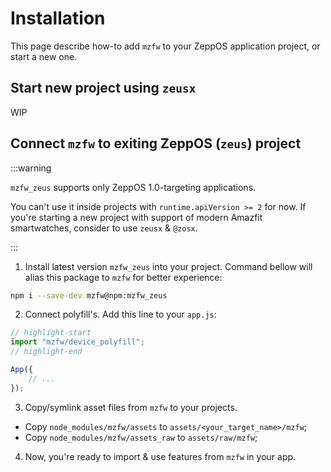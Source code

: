 # Installation

This page describe how-to add `mzfw` to your ZeppOS application
project, or start a new one.

## Start new project using `zeusx`
WIP

## Connect `mzfw` to exiting ZeppOS (`zeus`) project

:::warning

`mzfw_zeus` supports only ZeppOS 1.0-targeting applications.

You can't use it inside projects with `runtime.apiVersion >= 2` for
now. If you're starting a new project with support of modern Amazfit
smartwatches, consider to use `zeusx` & `@zosx`.

:::

1. Install latest version `mzfw_zeus` into your project. Command bellow
   will alias this package to `mzfw` for better experience:

```bash
npm i --save-dev mzfw@npm:mzfw_zeus
```

2. Connect polyfill's. Add this line to your `app.js`:

```javascript
// highlight-start
import "mzfw/device_polyfill";
// highlight-end

App({
    // ...
});
```

3. Copy/symlink asset files from `mzfw` to your projects.
- Copy `node_modules/mzfw/assets` to `assets/<your_target_name>/mzfw`;
- Copy `node_modules/mzfw/assets_raw` to `assets/raw/mzfw`;

4. Now, you're ready to import & use features from `mzfw` in your app.
